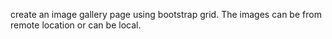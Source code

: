 create an image gallery page using bootstrap grid. The images can be 
from remote location or can be local.